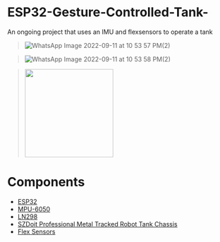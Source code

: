 # ESP32-Gesture-Controlled-Tank-
An ongoing project that uses an IMU and flexsensors to operate a tank

 > ![WhatsApp Image 2022-09-11 at 10 53 57 PM(2)](https://user-images.githubusercontent.com/72906227/189566067-6ae1915d-7d12-4b4b-88e1-518fd3bbccab.jpeg)
  
 > ![WhatsApp Image 2022-09-11 at 10 53 58 PM(2)](https://user-images.githubusercontent.com/72906227/189572957-e2ed73ae-ee11-4dec-8f47-375bf29fe487.jpeg)


> <img src="https://media.giphy.com/media/4oUSZew9LKDBzFtyRr/giphy.gif" width=200><br>

# Components 

- [ESP32](https://circuitsetup.us/product/nodemcu-32s-esp32-esp-wroom-32-development-board/) 
- [MPU-6050](https://components101.com/sensors/mpu6050-module)
- [LN298](https://quartzcomponents.com/collections/motor-driver-modules/products/l298n-2a-based-motor-driver-module)
- [SZDoit Professional Metal Tracked Robot Tank Chassis](https://www.amazon.com/Professional-Tracked-Chassis-Raspberry-Graduation/dp/B08P49VLPS/ref=sr_1_69?crid=NANJIU16GJ35&keywords=tank+body+DIY&qid=1662949492&sprefix=tank+body+diy%2Caps%2C143&sr=8-69&ufe=app_do%3Aamzn1.fos.006c50ae-5d4c-4777-9bc0-4513d670b6bc)
- [Flex Sensors](https://www.amazon.com/Pressure-ZD10-100-Resistance-Type-Resistor-Sensitive/dp/B07MHTWR1C/ref=sr_1_3?keywords=flex+sensor&qid=1662949646&sr=8-3)

